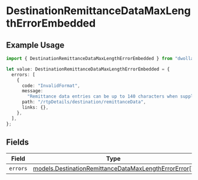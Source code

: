 # DestinationRemittanceDataMaxLengthErrorEmbedded

## Example Usage

```typescript
import { DestinationRemittanceDataMaxLengthErrorEmbedded } from "dwolla-typescript";

let value: DestinationRemittanceDataMaxLengthErrorEmbedded = {
  errors: [
    {
      code: "InvalidFormat",
      message:
        "Remittance data entries can be up to 140 characters when supplied.",
      path: "/rtpDetails/destination/remittanceData",
      links: {},
    },
  ],
};
```

## Fields

| Field                                                                                                              | Type                                                                                                               | Required                                                                                                           | Description                                                                                                        |
| ------------------------------------------------------------------------------------------------------------------ | ------------------------------------------------------------------------------------------------------------------ | ------------------------------------------------------------------------------------------------------------------ | ------------------------------------------------------------------------------------------------------------------ |
| `errors`                                                                                                           | [models.DestinationRemittanceDataMaxLengthErrorError](../models/destinationremittancedatamaxlengtherrorerror.md)[] | :heavy_minus_sign:                                                                                                 | N/A                                                                                                                |